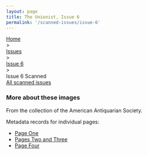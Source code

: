 ```yaml
---
layout: page
title: The Unionist, Issue 6
permalink: '/scanned-issues/issue-6'
---
```


<div class="breadcrumb">
<a href="/unionist/">Home</a>
<div class="caret"> &gt; </div>
<a href="/unionist/explore/issues/">Issues</a>
<div class="caret"> &gt; </div>
<a href="
    /unionist/explore/issues/?issue=6
  ">
   Issue 6
     </a>
<div class="caret"> &gt; </div>
Issue 6 Scanned
</div>
<div class="breadcrumb">
<a href="/unionist/scanned-issues/">All scanned issues</a>
</div>
<div class='item-view'>
<div id="osd" class="image-viewer"></div>
</div>
<script defer src="{{ '/assets/openseadragon/openseadragon.min.js' | absolute_url }}"></script>
<script>
  $(document).ready(function () {
      OpenSeadragon({
        id: "osd",
        preload: true,
        sequenceMode: true,
        prefixUrl: "{{ '/assets/openseadragon/images/' | absolute_url }}",
        tileSources: ['/unionist/img/derivatives/iiif/images/unionist--image-0084/info.json','/unionist/img/derivatives/iiif/images/unionist--image-0085/info.json','/unionist/img/derivatives/iiif/images/unionist--image-0086/info.json']
      });
    });
</script>

### More about these images

From the collection of the American Antiquarian Society.

Metadata records for individual pages:
- [Page One](http://0.0.0.0:4000/unionist/items/unionist--image-0084/)
- [Pages Two and Three](http://0.0.0.0:4000/unionist/items/unionist--image-0085/)
- [Page Four](http://0.0.0.0:4000/unionist/items/unionist--image-0086/)
